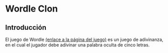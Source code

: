 # Wordle Clon
## Introducción
El juego de Wordle [(enlace a la página del juego)](https://www.nytimes.com/games/wordle/index.html) es un juego de adivinanza, en el cual el jugador debe adivinar una palabra oculta de cinco letras.
